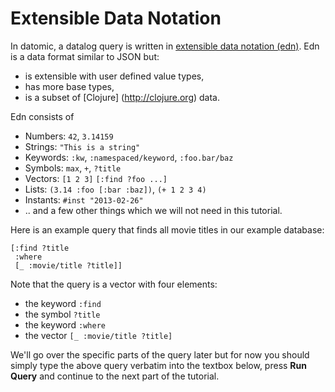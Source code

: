 # Extensible Data Notation

In datomic, a datalog query is written in
[extensible data notation (edn)](http://edn-format.org). Edn is a data format similar to JSON but:

* is extensible with user defined value types,
* has more base types,
* is a subset of [Clojure] (http://clojure.org) data.

Edn consists of

* Numbers: `42`, `3.14159`
* Strings: `"This is a string"`
* Keywords: `:kw`, `:namespaced/keyword`, `:foo.bar/baz`
* Symbols: `max`, `+`, `?title`
* Vectors: `[1 2 3]` `[:find ?foo ...]`
* Lists: `(3.14 :foo [:bar :baz])`, `(+ 1 2 3 4)`
* Instants: `#inst "2013-02-26"`
* .. and a few other things which we will not need in this tutorial.

Here is an example query that finds all movie titles in our example database:

    [:find ?title
     :where 
     [_ :movie/title ?title]]

Note that the query is a vector with four elements:

* the keyword `:find`
* the symbol `?title`
* the keyword `:where`
* the vector `[_ :movie/title ?title]`

We'll go over the specific parts of the query later but for now you 
should simply type the above query verbatim into the textbox below,
press **Run Query** and continue to the next part of the tutorial.
